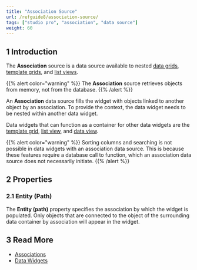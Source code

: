 ```yaml
---
title: "Association Source"
url: /refguide8/association-source/
tags: ["studio pro", "association", "data source"]
weight: 60
---
```


## 1 Introduction

The **Association** source is a data source available to nested [data grids](/refguide8/data-grid/), [template grids](/refguide8/template-grid/), and [list views](/refguide8/list-view/). 

{{% alert color="warning" %}}
The **Association** source retrieves objects from memory, not from the database. 
{{% /alert %}}

An **Association** data source fills the widget with objects linked to another object by an association. To provide the context, the data widget needs to be nested within another data widget.

Data widgets that can function as a container for other data widgets are the [template grid](/refguide8/template-grid/), [list view](/refguide8/list-view/), and [data view](/refguide8/data-view/).

{{% alert color="warning" %}}
Sorting columns and searching is not possible in data widgets with an association data source. This is because these features require a database call to function, which an association data source does not necessarily initiate.
{{% /alert %}}

## 2 Properties

### 2.1 Entity (Path)

The **Entity (path)** property specifies the association by which the widget is populated. Only objects that are connected to the object of the surrounding data container by association will appear in the widget. 

## 3 Read More

* [Associations](/refguide8/associations/)
* [Data Widgets](/refguide8/data-widgets/)

